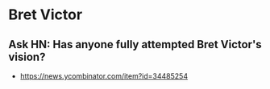 # Bret Victor

## 	Ask HN: Has anyone fully attempted Bret Victor's vision?

* https://news.ycombinator.com/item?id=34485254